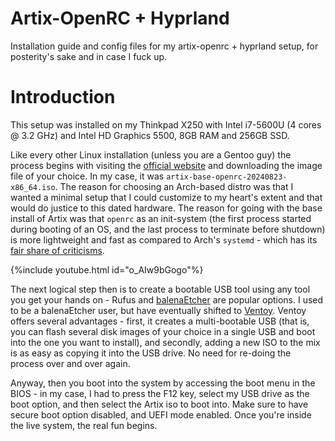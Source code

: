 # Artix-OpenRC + Hyprland
Installation guide and config files for my artix-openrc + hyprland setup, for posterity's sake and in case I fuck up.

# Introduction
This setup was installed on my Thinkpad X250 with Intel i7-5600U (4 cores @ 3.2 GHz) and Intel HD Graphics 5500, 8GB RAM and 256GB SSD.

Like every other Linux installation (unless you are a Gentoo guy) the process begins with visiting the [official website](https://artixlinux.org/download.php) and downloading the image file of your choice. In my case, it was ``artix-base-openrc-20240823-x86_64.iso``. The reason for choosing an Arch-based distro was that I wanted a minimal setup that I could customize to my heart's extent and that would do justice to this dated hardware. The reason for going with the base install of Artix was that ``openrc`` as an init-system (the first process started during booting of an OS, and the last process to terminate before shutdown) is more lightweight and fast as compared to Arch's ``systemd`` - which has its [fair share of criticisms](https://www.youtube.com/watch?v=o_AIw9bGogo).

{%include youtube.html id="o_AIw9bGogo"%}

The next logical step then is to create a bootable USB tool using any tool you get your hands on - Rufus and [balenaEtcher](https://etcher.balena.io/) are popular options. I used to be a balenaEtcher user, but have eventually shifted to [Ventoy](https://www.ventoy.net/en/index.html). Ventoy offers several advantages - first, it creates a multi-bootable USB (that is, you can flash several disk images of your choice in a single USB and boot into the one you want to install), and secondly, adding a new ISO to the mix is as easy as copying it into the USB drive. No need for re-doing the process over and over again.

Anyway, then you boot into the system by accessing the boot menu in the BIOS - in my case, I had to press the F12 key, select my USB drive as the boot option, and then select the Artix iso to boot into. Make sure to have secure boot option disabled, and UEFI mode enabled. Once you're inside the live system, the real fun begins.
